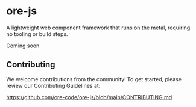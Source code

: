 # ore-js
A lightweight web component framework that runs on the metal, requiring no tooling or build steps.


Coming soon.

## Contributing

We welcome contributions from the community! To get started, please review our Contributing Guidelines at:

https://github.com/ore-code/ore-js/blob/main/CONTRIBUTING.md
